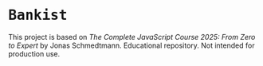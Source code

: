 # <span align="center"><samp>Bankist</samp></span>

This project is based on _The Complete JavaScript Course 2025: From Zero to Expert_ by Jonas Schmedtmann. Educational repository. Not intended for production use.
